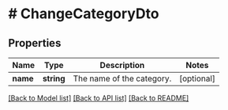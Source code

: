 # # ChangeCategoryDto

## Properties

Name | Type | Description | Notes
------------ | ------------- | ------------- | -------------
**name** | **string** | The name of the category. | [optional]

[[Back to Model list]](../../README.md#models) [[Back to API list]](../../README.md#endpoints) [[Back to README]](../../README.md)
